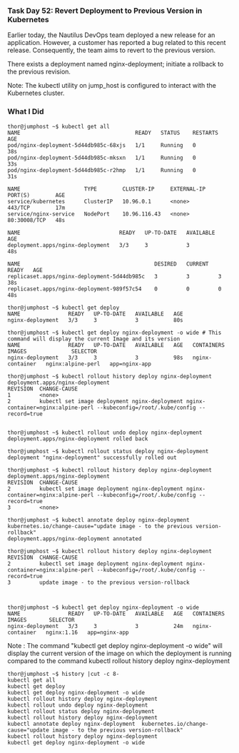 ### Task Day 52: Revert Deployment to Previous Version in Kubernetes

Earlier today, the Nautilus DevOps team deployed a new release for an application. However, a customer has reported a bug related to this recent release. Consequently, the team aims to revert to the previous version.

There exists a deployment named nginx-deployment; initiate a rollback to the previous revision.

Note: The kubectl utility on jump_host is configured to interact with the Kubernetes cluster.


### What I Did
```
thor@jumphost ~$ kubectl get all
NAME                                    READY   STATUS    RESTARTS   AGE
pod/nginx-deployment-5d44db985c-68xjs   1/1     Running   0          38s
pod/nginx-deployment-5d44db985c-mksxn   1/1     Running   0          33s
pod/nginx-deployment-5d44db985c-r2hmp   1/1     Running   0          31s

NAME                    TYPE        CLUSTER-IP     EXTERNAL-IP   PORT(S)        AGE
service/kubernetes      ClusterIP   10.96.0.1      <none>        443/TCP        17m
service/nginx-service   NodePort    10.96.116.43   <none>        80:30008/TCP   48s

NAME                               READY   UP-TO-DATE   AVAILABLE   AGE
deployment.apps/nginx-deployment   3/3     3            3           48s

NAME                                          DESIRED   CURRENT   READY   AGE
replicaset.apps/nginx-deployment-5d44db985c   3         3         3       38s
replicaset.apps/nginx-deployment-989f57c54    0         0         0       48s

thor@jumphost ~$ kubectl get deploy
NAME               READY   UP-TO-DATE   AVAILABLE   AGE
nginx-deployment   3/3     3            3           80s

thor@jumphost ~$ kubectl get deploy nginx-deployment -o wide # This command will display the current Image and its version
NAME               READY   UP-TO-DATE   AVAILABLE   AGE   CONTAINERS        IMAGES              SELECTOR
nginx-deployment   3/3     3            3           98s   nginx-container   nginx:alpine-perl   app=nginx-app

thor@jumphost ~$ kubectl rollout history deploy nginx-deployment 
deployment.apps/nginx-deployment 
REVISION  CHANGE-CAUSE
1         <none>
2         kubectl set image deployment nginx-deployment nginx-container=nginx:alpine-perl --kubeconfig=/root/.kube/config --record=true


thor@jumphost ~$ kubectl rollout undo deploy nginx-deployment 
deployment.apps/nginx-deployment rolled back

thor@jumphost ~$ kubectl rollout status deploy nginx-deployment 
deployment "nginx-deployment" successfully rolled out

thor@jumphost ~$ kubectl rollout history deploy nginx-deployment 
deployment.apps/nginx-deployment 
REVISION  CHANGE-CAUSE
2         kubectl set image deployment nginx-deployment nginx-container=nginx:alpine-perl --kubeconfig=/root/.kube/config --record=true
3         <none>

thor@jumphost ~$ kubectl annotate deploy nginx-deployment  kubernetes.io/change-cause="update image - to the previous version-rollback" 
deployment.apps/nginx-deployment annotated

thor@jumphost ~$ kubectl rollout history deploy nginx-deployment 
REVISION  CHANGE-CAUSE
2         kubectl set image deployment nginx-deployment nginx-container=nginx:alpine-perl --kubeconfig=/root/.kube/config --record=true
3         update image - to the previous version-rollback



thor@jumphost ~$ kubectl get deploy nginx-deployment -o wide
NAME               READY   UP-TO-DATE   AVAILABLE   AGE   CONTAINERS        IMAGES       SELECTOR
nginx-deployment   3/3     3            3           24m   nginx-container   nginx:1.16   app=nginx-app
```

Note : The command "kubectl get deploy nginx-deployment -o wide" will display the current version of the image on which the 
       deployment is running compared to the command kubectl rollout history deploy nginx-deployment 


```
thor@jumphost ~$ history |cut -c 8-
kubectl get all
kubectl get deploy
kubectl get deploy nginx-deployment -o wide
kubectl rollout history deploy nginx-deployment 
kubectl rollout undo deploy nginx-deployment 
kubectl rollout status deploy nginx-deployment 
kubectl rollout history deploy nginx-deployment 
kubectl annotate deploy nginx-deployment  kubernetes.io/change-cause="update image - to the previous version-rollback" 
kubectl rollout history deploy nginx-deployment 
kubectl get deploy nginx-deployment -o wide
```
